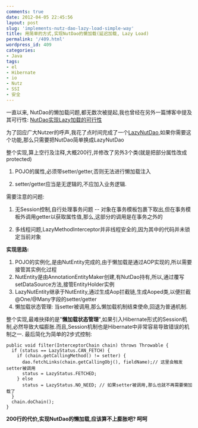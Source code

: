 ```yaml
---
comments: true
date: 2012-04-05 22:45:56
layout: post
slug: 'implements-nutz-dao-lazy-load-simple-way'
title: 用简单的方式,实现NutDao的懒加载(延迟加载, Lazy Load)
permalink: '/409.html'
wordpress_id: 409
categories:
- Java
tags:
- el
- Hibernate
- io
- Nutz
- SSI
- 安全
---
```


一直以来, NutDao的懒加载问题,都无数次被提起,我也曾经在另外一篇博客中提及其可行性: [NutDao实现Lazy加载的可行性](http://wendal.net/317.html)

为了回应广大Nutzer的呼声,我花了点时间完成了一个[LazyNutDao](https://github.com/nutzam/nutz/commit/a6e1d49f6e883aa75edc2938f36a475ab314d3ac),如果你需要这个功能,那么只需要把NutDao简单换成LazyNutDao

整个实现,算上空行及注释,大概200行,并修改了另外3个类(就是把部分属性改成protected)

1. POJO的属性,必须带setter/getter,否则无法进行懒加载注入

2. setter/getter应当是无逻辑的,不应加入业务逻辑.

需要注意的问题:

1. 无Session控制,自行处理事务问题 -- 对象在事务模板包裹下取出,但在事务模板外调用getter以获取属性值,那么,这部分的调用是在事务之外的

2. 多线程问题,LazyMethodInterceptor并非线程安全的,因为其中的代码并未锁定当前对象

**实现思路:**
1. POJO的实例化,是由NutEntity完成的,由于懒加载是通过AOP实现的,所以需要接管其实例化过程
2. NutEntity是由AnnotationEntityMaker创建,有NutDao持有,所以,通过覆写setDataSource方法,接管EntityHolder实例
3. LazyNutEntity继承于NutEntity,通过生成Aop拦截链,生成Aoped类,以便拦截@One/@Many字段的setter/getter
4. 懒加载状态管理: 当setter被调用,那么懒加载机制结束使命,回退为普通机制.

整个实现,最难抉择的是"**懒加载状态管理**",如果引入Hibernate形式的Session机制,必然导致大幅膨胀.而且,Session机制也是Hibernate中非常容易导致错误的机制之一. 最后简化为简单的2步式控制:

    
    
    public void filter(InterceptorChain chain) throws Throwable {
      if (status == LazyStatus.CAN_FETCH) {
        if (chain.getCallingMethod() != setter) {
          dao.fetchLinks(chain.getCallingObj(), fieldName);// 这里会触发setter被调用
          status = LazyStatus.FETCHED;
        } else
          status = LazyStatus.NO_NEED; // 如果setter被调用,那么也就不再需要懒加载了
      }
      chain.doChain();
    }
    



**200行的代价,实现NutDao的懒加载,应该算不上膨胀吧? 呵呵**
